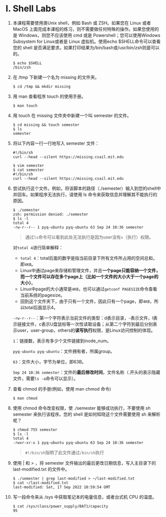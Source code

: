 # Ⅰ. Shell Labs

1. 本课程需要使用类Unix shell，例如 Bash 或 ZSH。如果您在 Linux 或者 MacOS 上面完成本课程的练习，则不需要做任何特殊的操作。如果您使用的是 Windows，则您不应该使用 cmd 或是 Powershell；您可以使用Windows Subsystem for Linux或者是 Linux 虚拟机。使用echo $SHELL命令可以查看您的 shell 是否满足要求。如果打印结果为/bin/bash或/usr/bin/zsh则是可以的。
    ```shell
    $ echo $SHELL
    /bin/zsh
    ```
2. 在 /tmp 下新建一个名为 missing 的文件夹。
    ```shell
    $ cd /tmp && mkdir missing
    ```
3. 用 man 查看程序 touch 的使用手册。
    ```shell
    $ man touch
    ```
4. 用 touch 在 missing 文件夹中新建一个叫 semester 的文件。
    ```shell
    $ cd missing && touch semester
    $ ls
    semester
    ```
5. 将以下内容一行一行地写入 semester 文件：
    ```shell
    #!/bin/sh
    curl --head --silent https://missing.csail.mit.edu
    ```
    ```shell
    $ vim semester
    $ cat semester
    #!/bin/sh
    curl --head --silent https://missing.csail.mit.edu
    ```
6. 尝试执行这个文件。例如，将该脚本的路径（./semester）输入到您的shell中并回车。如果程序无法执行，请使用 ls 命令来获取信息并理解其不能执行的原因。
    ```shell
    $ ./semester
    zsh: permission denied: ./semester
    $ ls -l
    total 4
    -rw-r--r-- 1 pyq-ubuntu pyq-ubuntu 63 Sep 24 10:36 semester
    ```
    > 通过`ls`命令可以看到此处无法执行是因为user没有`x`（执行）权限。

    对`total 4`进行简单解释：
    - `total 4`：total后面的数字是指当前目录下所有文件所占用的空间总和，即`4KB`。
    - Linux中通过page来存储和管理文件，并且**一个page只能容纳一个文件，而一个文件可以存在多个page上（比如一个文件的大小大于一个page的大小）**。
    - Linux中page的大小通常是`4KB`，也可以通过`getconf PAGESIZE`命令查看当前系统的pagesize。
    - 回到这个文件夹下，由于只有一个文件，因此只有一个page，即`4KB`，所以total后面显示4。

    `-rw-r--r--`：第一个字符表示当前文件的类型：d表示目录，-表示文件，l表示链接文件，c表示U盘鼠标等一次性读取设备；从第二个字符到最后分别表示user，user-group，others的**读写执行**权限，是Linux访问控制的体现。

    `1`：链接数，表示有多少个文件链接到inode_num。

    `pyq-ubuntu pyq-ubuntu`：文件拥有者，所属group。

    `63`：文件大小，字节为单位，即63B。

    `Sep 24 10:36 semester`：文件的**最后修改时间**，文件名称（.开头的表示隐藏文件，需要`ls -a`命令可以显示）。

7. 查看 chmod 的手册(例如，使用 man chmod 命令)
    ```shell
    $ man chmod
    ```
8. 使用 chmod 命令改变权限，使 ./semester 能够成功执行，不要使用 sh semester 来执行该程序。您的 shell 是如何知晓这个文件需要使用 sh 来解析呢？
    ```shell
    $ chmod 755 semester
    $ ls -l
    total 4
    -rwxr-xr-x 1 pyq-ubuntu pyq-ubuntu 63 Sep 24 10:36 semester
    ```
    > `#!/bin/sh`指明了此文件通过`/bin/sh`执行
9. 使用 | 和 > ，将 semester 文件输出的最后更改日期信息，写入主目录下的 last-modified.txt 的文件中。
    ```shell
    $ ./semester | grep last-modified > ~/last-modified.txt
    $ cat ~/last-modified.txt
    last-modified: Sat, 17 Sep 2022 10:59:54 GMT
    ```
10. 写一段命令来从 /sys 中获取笔记本的电量信息，或者台式机 CPU 的温度。
    ```shell
    $ cat /sys/class/power_supply/BAT1/capacity
    95
    ```